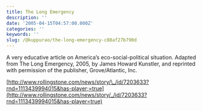 ```yaml
---
title: The Long Emergency
description: ''
date: '2005-04-15T04:57:00.000Z'
categories: ''
keywords: ''
slug: /@kuppurao/the-long-emergency-c88af27b790d
---
```


A very educative article on America’s eco-social-political situation. Adapted from The Long Emergency, 2005, by James Howard Kunstler, and reprinted with permission of the publisher, Grove/Atlantic, Inc.

[http://www.rollingstone.com/news/story/\_/id/7203633?rnd=1113439994015&has-player;=true](http://www.rollingstone.com/news/story/_/id/7203633?rnd=1113439994015&has-player=true)
